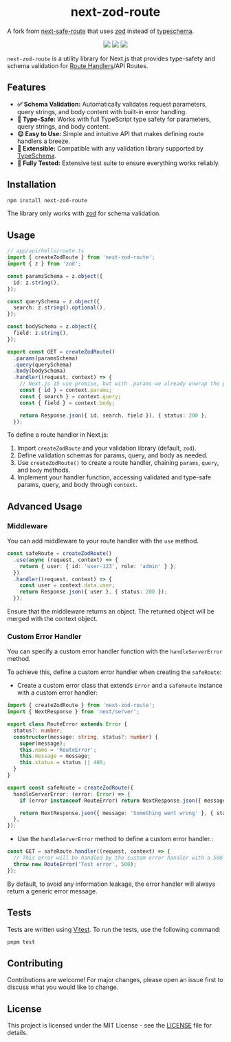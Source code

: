 <h1 align="center">next-zod-route</h1>

A fork from [next-safe-route](https://github.com/richardsolomou/next-safe-route) that uses [zod](https://github.com/colinhacks/zod) instead of [typeschema](https://github.com/typeschema/main).

<p align="center">
  <a href="https://www.npmjs.com/package/next-zod-route"><img src="https://img.shields.io/npm/v/next-zod-route?style=for-the-badge&logo=npm" /></a>
  <a href="https://github.com/melvynxdev/next-zod-route/actions/workflows/test.yaml"><img src="https://img.shields.io/github/actions/workflow/status/melvynxdev/next-zod-route/test.yaml?style=for-the-badge&logo=vitest" /></a>
  <a href="https://github.com/melvynxdev/next-zod-route/blob/main/LICENSE"><img src="https://img.shields.io/npm/l/next-zod-route?style=for-the-badge" /></a>
</p>

`next-zod-route` is a utility library for Next.js that provides type-safety and schema validation for [Route Handlers](https://nextjs.org/docs/app/building-your-application/routing/route-handlers)/API Routes.

## Features

- **✅ Schema Validation:** Automatically validates request parameters, query strings, and body content with built-in error handling.
- **🧷 Type-Safe:** Works with full TypeScript type safety for parameters, query strings, and body content.
- **😌 Easy to Use:** Simple and intuitive API that makes defining route handlers a breeze.
- **🔗 Extensible:** Compatible with any validation library supported by [TypeSchema](https://typeschema.com).
- **🧪 Fully Tested:** Extensive test suite to ensure everything works reliably.

## Installation

```sh
npm install next-zod-route
```

The library only works with [zod](https://zod.dev) for schema validation.

## Usage

```ts
// app/api/hello/route.ts
import { createZodRoute } from 'next-zod-route';
import { z } from 'zod';

const paramsSchema = z.object({
  id: z.string(),
});

const querySchema = z.object({
  search: z.string().optional(),
});

const bodySchema = z.object({
  field: z.string(),
});

export const GET = createZodRoute()
  .params(paramsSchema)
  .query(querySchema)
  .body(bodySchema)
  .handler((request, context) => {
    // Next.js 15 use promise, but with .params we already unwrap the promise for you
    const { id } = context.params;
    const { search } = context.query;
    const { field } = context.body;

    return Response.json({ id, search, field }), { status: 200 };
  });
```

To define a route handler in Next.js:

1. Import `createZodRoute` and your validation library (default, `zod`).
2. Define validation schemas for params, query, and body as needed.
3. Use `createZodRoute()` to create a route handler, chaining `params`, `query`, and `body` methods.
4. Implement your handler function, accessing validated and type-safe params, query, and body through `context`.

## Advanced Usage

### Middleware

You can add middleware to your route handler with the `use` method.

```ts
const safeRoute = createZodRoute()
  .use(async (request, context) => {
    return { user: { id: 'user-123', role: 'admin' } };
  })
  .handler((request, context) => {
    const user = context.data.user;
    return Response.json({ user }, { status: 200 });
  });
```

Ensure that the middleware returns an object. The returned object will be merged with the context object.

### Custom Error Handler

You can specify a custom error handler function with the `handleServerError` method.

To achieve this, define a custom error handler when creating the `safeRoute`:

- Create a custom error class that extends `Error` and a `safeRoute` instance with a custom error handler:

```ts
import { createZodRoute } from 'next-zod-route';
import { NextResponse } from 'next/server';

export class RouteError extends Error {
  status?: number;
  constructor(message: string, status?: number) {
    super(message);
    this.name = 'RouteError';
    this.message = message;
    this.status = status || 400;
  }
}

export const safeRoute = createZodRoute({
  handleServerError: (error: Error) => {
    if (error instanceof RouteError) return NextResponse.json({ message: error.message }, { status: error.status });

    return NextResponse.json({ message: 'Something went wrong' }, { status: 400 });
  },
});
```

- Use the `handleServerError` method to define a custom error handler.:

```ts
const GET = safeRoute.handler((request, context) => {
  // This error will be handled by the custom error handler with a 500 status code
  throw new RouteError('Test error', 500);
});
```

By default, to avoid any information leakage, the error handler will always return a generic error message.

## Tests

Tests are written using [Vitest](https://vitest.dev). To run the tests, use the following command:

```sh
pnpm test
```

## Contributing

Contributions are welcome! For major changes, please open an issue first to discuss what you would like to change.

## License

This project is licensed under the MIT License - see the [LICENSE](LICENSE) file for details.
